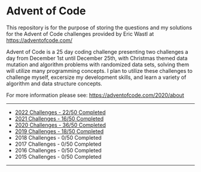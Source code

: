 # Advent of Code

This repository is for the purpose of storing the questions and my solutions for the Advent of Code challenges provided by Eric Wastl at https://adventofcode.com/

Advent of Code is a 25 day coding challenge presenting two challenges a day from December 1st until December 25th, with Christmas themed data mutation and algorithm problems with randomized data sets, solving them will utilize many programming concepts. I plan to utilize these challenges to challenge myself, excersize my development skills, and learn a variety of algorithm and data structure concepts.

For more information please see: https://adventofcode.com/2020/about

---

- [2022 Challenges - 22/50 Completed](https://github.com/BeckTimothy/Advent-of-Code/blob/master/2022/README.md)
- [2021 Challenges - 16/50 Completed](https://github.com/BeckTimothy/Advent-of-Code/blob/master/2021/README.md)
- [2020 Challenges - 36/50 Completed](https://github.com/BeckTimothy/Advent-of-Code/blob/master/2020/README.md)
- [2019 Challenges - 18/50 Completed](https://github.com/BeckTimothy/Advent-of-Code/blob/master/2019/README.md)
- 2018 Challenges - 0/50 Completed
- 2017 Challenges - 0/50 Completed
- 2016 Challenges - 0/50 Completed
- 2015 Challenges - 0/50 Completed
---


